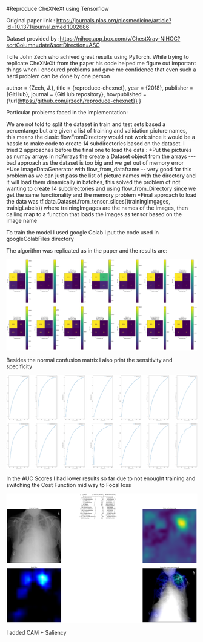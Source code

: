 #Reproduce CheXNeXt using Tensorflow

Original paper link : https://journals.plos.org/plosmedicine/article?id=10.1371/journal.pmed.1002686

Dataset provided by :https://nihcc.app.box.com/v/ChestXray-NIHCC?sortColumn=date&sortDirection=ASC


I cite John Zech who achived great results using PyTorch.
While trying to replicate CheXNeXt from the paper his code helped me figure out important things when I encoured problems 
and gave me confidence that even such a hard problem can be done by one person



  author = {Zech, J.},
  title = {reproduce-chexnet},
  year = {2018},
  publisher = {GitHub},
  journal = {GitHub repository},
  howpublished = {\url{https://github.com/jrzech/reproduce-chexnet}}
}


Particular problems faced in the implementation:

We are not told to split the dataset in train and test sets based a percentange but are given a list of training and validation picture names,
this means the clasic flowFromDirectory would not work since it would be a hassle to make code to create 14 subdirectories based on the dataset.
I tried 2 approaches before the final one to load the data :
*Put the pictures as numpy arrays in ndArrays the create a Dataset object from the arrays  --- bad approach as the dataset is too big and we get out of memory error 
*Use ImageDataGenerator with flow_from_dataframe  -- very good for this problem as we can just pass the list of picture names with the directory and it will load them dinamically in batches, this solved the problem of not wanting to create 14 subdirectories and using flow_from_Directory since we get the same functionality and the memory problem
*Final approach to load the data was tf.data.Dataset.from_tensor_slices((trainingImgages, trainigLabels))  where trainingImgages are the names of the images, then calling map to a function that loads the images as tensor based on the image name 


To train the model I used google Colab
I put the code used in googleColabFiles directory 

The algorithm was replicated as in the paper and the results are:

<img src="./rez/ConfusionMatrix3.png" alt="Confusion Matrix" />

Besides the normal confusion matrix I also print  the sensitivity and specificity



<img src="./rez/AUC3.png" alt="AUC scores" />

In the AUC Scores I had lower results so far due to not enought training and switching the Cost Function mid way to Focal loss 


<img src="./rez/HeatMap3.png" alt="AUC scores" />

I added CAM  + Saliency 


